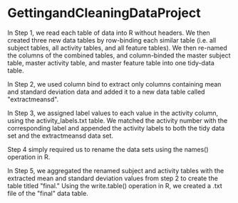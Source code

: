 # GettingandCleaningDataProject
In Step 1, we read each table of data into R without headers.  We then created three new data tables by row-binding each similar table (i.e. all subject tables, all activity tables, and all feature tables).  We then re-named the columns of the combined tables, and column-binded the master subject table, master activity table, and master feature table into one tidy-data table.

In Step 2, we used column bind to extract only columns containing mean and standard deviation data and added it to a new data table called "extractmeansd".

In Step 3, we assigned label values to each value in the activity column, using the activity_labels.txt table.  We matched the activity number with the corresponding label and appended the activity labels to both the tidy data set and the extractmeansd data set.

Step 4 simply required us to rename the data sets using the names() operation in R.

In Step 5, we aggregated the renamed subject and activity tables with the extracted mean and standard deviation values from step 2 to create the table titled "final."  Using the write.table() operation in R, we created a .txt file of the "final" data table.
